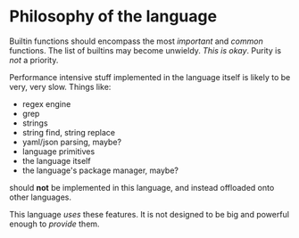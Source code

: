 # Philosophy of the language

Builtin functions should encompass the most *important* and *common* functions.
The list of builtins may become unwieldy. *This is okay*. Purity is *not* a
priority.

Performance intensive stuff implemented in the language itself is likely to be
very, very slow. Things like:
 * regex engine
 * grep
 * strings
 * string find, string replace
 * yaml/json parsing, maybe?
 * language primitives
 * the language itself
 * the language's package manager, maybe?
 
should **not** be implemented in this language, and instead offloaded onto other
languages.

This language *uses* these features. It is not designed to be big and powerful
enough to *provide* them.
